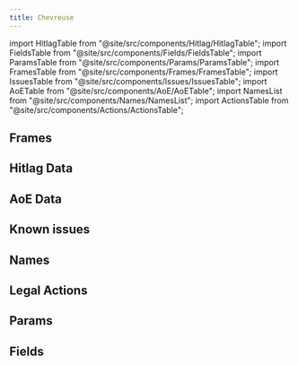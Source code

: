 ```yaml
---
title: Chevreuse
---
```


import HitlagTable from "@site/src/components/Hitlag/HitlagTable";
import FieldsTable from "@site/src/components/Fields/FieldsTable";
import ParamsTable from "@site/src/components/Params/ParamsTable";
import FramesTable from "@site/src/components/Frames/FramesTable";
import IssuesTable from "@site/src/components/Issues/IssuesTable";
import AoETable from "@site/src/components/AoE/AoETable";
import NamesList from "@site/src/components/Names/NamesList";
import ActionsTable from "@site/src/components/Actions/ActionsTable";

## Frames

<FramesTable item_key="chevreuse" />

## Hitlag Data

<HitlagTable item_key="chevreuse" />

## AoE Data

<AoETable item_key="chevreuse" />

## Known issues

<IssuesTable item_key="chevreuse" />

## Names

<NamesList item_key="chevreuse" />

## Legal Actions

<ActionsTable item_key="chevreuse" />

## Params

<ParamsTable item_key="chevreuse" />

## Fields

<FieldsTable item_key="chevreuse" />
